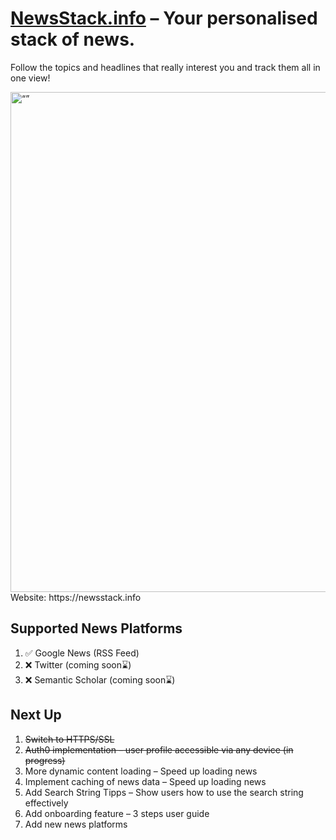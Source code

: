 # [NewsStack.info](https://newsstack.info) – Your personalised stack of news.


Follow the topics and headlines that really interest you and track them all in one view!


<img src="https://user-images.githubusercontent.com/62531877/236419810-759bcbeb-db18-4507-bbf5-f1be7f1e5514.png" alt= “” width="800px" href="https://newsstack.info">
Website: https://newsstack.info

## Supported News Platforms

1. ✅ Google News (RSS Feed)
2. ❌ Twitter (coming soon⌛️)
3. ❌ Semantic Scholar (coming soon⌛️)

## Next Up

1. ~~Switch to HTTPS/SSL~~
2. ~~Auth0 implementation – user profile accessible via any device (in progress)~~
3. More dynamic content loading – Speed up loading news
4. Implement caching of news data – Speed up loading news 
5. Add Search String Tipps – Show users how to use the search string effectively 
6. Add onboarding feature – 3 steps user guide
7. Add new news platforms

